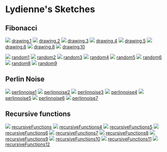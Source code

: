 # Lydienne's Sketches

## Fibonacci
![](Lydienne/drawing/drawing.1.png)
[drawing.1](Lydienne/drawing.1.png)
![](Lydienne/drawing/drawing.2.png)
[drawing.2](Lydienne/drawing.2.png)
![](Lydienne/drawing/drawing.3.png)
[drawing.3](Lydienne/drawing.3.png)
![](Lydienne/drawing/drawing.4.png)
[drawing.4](Lydienne/drawing.4.png)
![](Lydienne/drawing/drawing.5.png)
[drawing.5](Lydienne/drawing.5.png)
![](Lydienne/drawing/drawing.6.png)
[drawing.6](Lydienne/drawing.6.png)
![](Lydienne/drawing/drawing.8.png)
[drawing.8](Lydienne/drawing.8.png)
![](Lydienne/drawing/drawing.10.png)
[drawing.10](Lydienne/drawing.10.png)

![](Lydienne/random/random1.png)
[random1](Lydienne/random1.png)
![](Lydienne/random/random2.png)
[random2](Lydienne/random2.png)
![](Lydienne/random/random3.png)
[random3](Lydienne/random3.png)
![](Lydienne/random/random4.png)
[random4](Lydienne/random4.png)
![](Lydienne/random/random5.png)
[random5](Lydienne/random5.png)
![](Lydienne/random/random6.png)
[random6](Lydienne/random6.png)
![](Lydienne/random/random8.png)
[random8](Lydienne/random8.png)
![](Lydienne/random/random9.png)
[random9](Lydienne/random9.png)

## Perlin Noise
![](Lydienne/perlinnoise/perlinnoise1.png)
[perlinnoise1](Lydienne/perlinnoise1.png)
![](Lydienne/perlinnoise/perlinnoise2.png)
[perlinnoise2](Lydienne/perlinnoise2.png)
![](Lydienne/perlinnoise/perlinnoise3.png)
[perlinnoise3](Lydienne/perlinnoise3.png)
![](Lydienne/perlinnoise/perlinnoise4.png)
[perlinnoise4](Lydienne/perlinnoise4.png)
![](Lydienne/perlinnoise/perlinnoise5.png)
[perlinnoise5](Lydienne/perlinnoise5.png)
![](Lydienne/perlinnoise/perlinnoise6.png)
[perlinnoise6](Lydienne/perlinnoise6.png)
![](Lydienne/perlinnoise/perlinnoise7.png)
[perlinnoise7](Lydienne/perlinnoise7.png)

## Recursive functions
            
![](Lydienne/recursiveFunctions/recursiveFunctions.png)
[recursiveFunctions](Lydienne/recursiveFunctions.png)
![](Lydienne/recursiveFunctions/recursiveFunctions4.png)
[recursiveFunctions4](Lydienne/recursiveFunctions4.png)
![](Lydienne/recursiveFunctions/recursiveFunctions5.png)
[recursiveFunctions5](Lydienne/recursiveFunctions5.png)
![](Lydienne/recursiveFunctions/recursiveFunctions6.png)
[recursiveFunctions6](Lydienne/recursiveFunctions6.png)
![](Lydienne/recursiveFunctions/recursiveFunctions7.png)
[recursiveFunctions7](Lydienne/recursiveFunctions7.png)
![](Lydienne/recursiveFunctions/recursiveFunctions8.png)
[recursiveFunctions8](Lydienne/recursiveFunctions8.png)
![](Lydienne/recursiveFunctions/recursiveFunctions9.png)
[recursiveFunctions9](Lydienne/recursiveFunctions9.png)
![](Lydienne/recursiveFunctions/recursiveFunctions10.png)
[recursiveFunctions10](Lydienne/recursiveFunctions10.png)
![](Lydienne/recursiveFunctions/recursiveFunctions11.png)
[recursiveFunctions11](Lydienne/recursiveFunctions11.png)
![](Lydienne/recursiveFunctions/recursiveFunctions12.png)
[recursiveFunctions12](Lydienne/recursiveFunctions12.png)